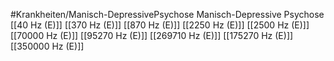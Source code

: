 #Krankheiten/Manisch-DepressivePsychose
Manisch-Depressive Psychose
[[40 Hz (E)]]
[[370 Hz (E)]]
[[870 Hz (E)]]
[[2250 Hz (E)]]
[[2500 Hz (E)]]
[[70000 Hz (E)]]
[[95270 Hz (E)]]
[[269710 Hz (E)]]
[[175270 Hz (E)]]
[[350000 Hz (E)]]